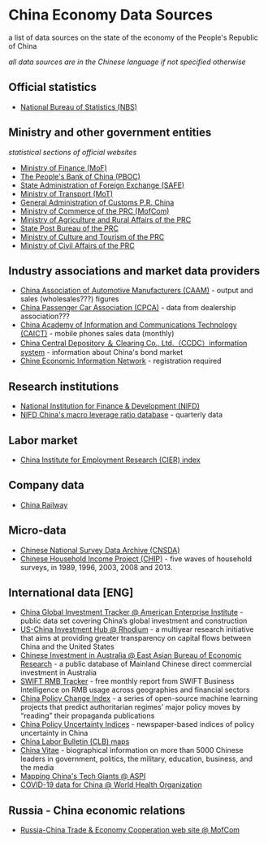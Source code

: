 # China Economy Data Sources
a list of data sources on the state of the economy of the People's Republic of China

_all data sources are in the Chinese language if not specified otherwise_

## Official statistics

- [National Bureau of Statistics (NBS)](http://www.stats.gov.cn/)

## Ministry and other government entities
_statistical sections of official websites_

- [Ministry of Finance (MoF)](http://www.mof.gov.cn/gkml/caizhengshuju/)
- [The People's Bank of China (PBOC)](http://www.pbc.gov.cn/diaochatongjisi/116219/index.html)
- [State Administration of Foreign Exchange (SAFE)](http://www.safe.gov.cn/safe/tjsj1/index.html)
- [Ministry of Transport (MoT)](https://www.mot.gov.cn/tongjishuju/)
- [General Administration of Customs P.R. China](http://www.customs.gov.cn/customs/302249/zfxxgk/2799825/302274/index.html)
- [Ministry of Commerce of the PRC (MofCom)](http://www.mofcom.gov.cn/article/tongjiziliao/)
- [Ministry of Agriculture and Rural Affairs of the PRC](http://zdscxx.moa.gov.cn:8080/nyb/pc/index.jsp)
- [State Post Bureau of the PRC](http://www.spb.gov.cn/sj/)
- [Ministry of Culture and Tourism of the PRC](http://zwgk.mct.gov.cn/zfxxgkml/447/465/index_3081.html)
- [Ministry of Civil Affairs of the PRC](http://www.mca.gov.cn/article/sj/)

## Industry associations and market data providers

- [China Association of Automotive Manufacturers (CAAM)](http://www.caam.org.cn/tjsj) - output and sales (wholesales???) figures
- [China Passenger Car Association (CPCA)](http://www.cpcaauto.com/) - data from dealership association???
- [China Academy of Information and Communications Technology (CAICT)](http://www.caict.ac.cn/kxyj/qwfb/qwsj/) - mobile phones sales data (monthly)
- [China Central Depository ＆ Clearing Co., Ltd.（CCDC）information system](https://www.chinabond.com.cn/d2s/index.html) - information about China's bond market
- [Chine Economic Information Network](https://www.cei.cn/) - registration required


## Research institutions

- [National Institution for Finance & Development (NIFD)](http://www.nifd.cn/home/index)
- [NIFD China's macro leverage ratio database](http://www.nifd.cn/home/index) - quarterly data

## Labor market

- [China Institute for Employment Research (CIER) index](http://www.cier.org.cn/index.asp)

## Company data

- [China Railway](http://www.china-railway.com.cn/wnfw/sjfw/)

## Micro-data

- [Chinese National Survey Data Archive (CNSDA)](http://cnsda.ruc.edu.cn/)
- [Chinese Household Income Project (CHIP)](http://ciidbnu.org/chip/) -  five waves of household surveys, in 1989, 1996, 2003, 2008 and 2013. 


## International data [ENG]

- [China Global Investment Tracker @ American Enterprise Institute](https://www.aei.org/china-global-investment-tracker/) - public data set covering China’s global investment and construction
- [US-China Investment Hub @ Rhodium](https://www.us-china-investment.org/) - a multiyear research initiative that aims at providing greater transparency on capital flows between China and the United States
- [Chinese Investment in Australia @ East Asian Bureau of Economic Research](https://chiia.eaber.org/) - a public database of Mainland Chinese direct commercial investment in Australia
- [SWIFT RMB Tracker](https://www.swift.com/our-solutions/compliance-and-shared-services/business-intelligence/renminbi/rmb-tracker) -  free monthly report from SWIFT Business Intelligence on RMB usage across geographies and financial sectors
- [China Policy Change Index](https://policychangeindex.org/) - a series of open-source machine learning projects that predict authoritarian regimes’ major policy moves by “reading” their propaganda publications
- [China Policy Uncertainty Indices](http://www.policyuncertainty.com/china_monthly.html) -  newspaper-based indices of policy uncertainty in China
- [China Labor Bulletin (CLB) maps](https://maps.clb.org.hk/)
- [China Vitae](https://www.chinavitae.com/index.php) - biographical information on more than 5000 Chinese leaders in government, politics, the military, education, business, and the media
- [Mapping China's Tech Giants @ ASPI](https://chinatechmap.aspi.org.au/#/map/)
- [COVID-19 data for China @ World Health Organization](https://covid19.who.int/region/wpro/country/cn)

## Russia - China economic relations

- [Russia-China Trade & Economy Cooperation web site @ MofCom](http://www.crc.mofcom.gov.cn/index.shtml)
